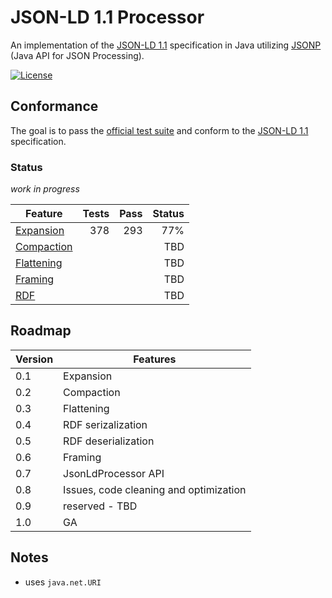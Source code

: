 # JSON-LD 1.1 Processor

An implementation of the [JSON-LD 1.1](https://www.w3.org/TR/json-ld/) specification in Java utilizing [JSONP](https://javaee.github.io/jsonp/) (Java API for JSON Processing).


[![License](https://img.shields.io/badge/License-Apache%202.0-blue.svg)](https://opensource.org/licenses/Apache-2.0)


## Conformance

The goal is to pass the [official test suite](https://github.com/w3c/json-ld-api/tree/master/tests) and conform to the [JSON-LD 1.1](https://www.w3.org/TR/json-ld/)  specification.

###  Status

*work in progress*

 Feature | Tests | Pass | Status
 --- | ---: | ---: | ---:
[Expansion](https://www.w3.org/TR/json-ld/#expanded-document-form) | 378 |  293 | 77%
[Compaction](https://www.w3.org/TR/json-ld/#compacted-document-form) | | | TBD
[Flattening](https://www.w3.org/TR/json-ld/#flattened-document-form) | | | TBD
[Framing](https://www.w3.org/TR/json-ld11-framing/#framing) | | | TBD
[RDF](https://www.w3.org/TR/json-ld/#relationship-to-rdf) | | | TBD

## Roadmap

Version | Features | 
--- | ---
0.1 | Expansion |
0.2 | Compaction 
0.3 | Flattening
0.4 | RDF serizalization
0.5 | RDF deserialization
0.6 | Framing
0.7 | JsonLdProcessor API
0.8 | Issues, code cleaning and optimization
0.9 | reserved - TBD
1.0 | GA

## Notes
* uses `java.net.URI`

